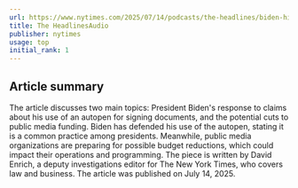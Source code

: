 ```yaml
---
url: https://www.nytimes.com/2025/07/14/podcasts/the-headlines/biden-hits-back-on-autopen-claims-and-public-media-braces-for-cuts.html
title: The HeadlinesAudio
publisher: nytimes
usage: top
initial_rank: 1
---
```

## Article summary
The article discusses two main topics: President Biden's response to claims about his use of an autopen for signing documents, and the potential cuts to public media funding. Biden has defended his use of the autopen, stating it is a common practice among presidents. Meanwhile, public media organizations are preparing for possible budget reductions, which could impact their operations and programming. The piece is written by David Enrich, a deputy investigations editor for The New York Times, who covers law and business. The article was published on July 14, 2025.
